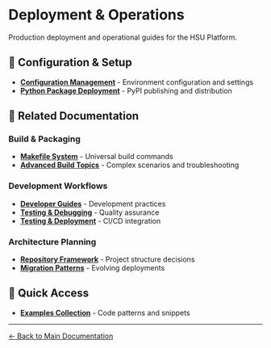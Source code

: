 # Deployment & Operations

Production deployment and operational guides for the HSU Platform.

## 🚀 Configuration & Setup

- [**Configuration Management**](configuration.md) - Environment configuration and settings
- [**Python Package Deployment**](python_package_deployment_guide.md) - PyPI publishing and distribution

## 🔗 Related Documentation

### Build & Packaging
- [**Makefile System**](../makefile_guide/index.md) - Universal build commands
- [**Advanced Build Topics**](../makefile_guide/advanced.md) - Complex scenarios and troubleshooting

### Development Workflows  
- [**Developer Guides**](../guides/index.md) - Development practices
- [**Testing & Debugging**](../guides/TESTING_DEBUGGING.md) - Quality assurance
- [**Testing & Deployment**](../guides/HSU_TESTING_DEPLOYMENT.md) - CI/CD integration

### Architecture Planning
- [**Repository Framework**](../repositories/index.md) - Project structure decisions
- [**Migration Patterns**](../repositories/migration-patterns.md) - Evolving deployments

## 🎯 Quick Access

- [**Examples Collection**](../reference/examples.md) - Code patterns and snippets

---

[← Back to Main Documentation](../README.md)